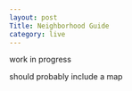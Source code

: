 ```yaml
---
layout: post
Title: Neighborhood Guide
category: live
---
```


work in progress

should probably include a map